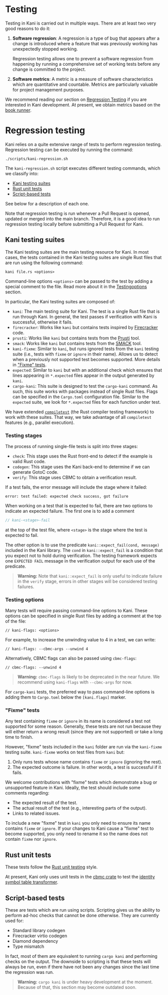 # Testing

Testing in Kani is carried out in multiple ways. There are at least
two very good reasons to do it:
 1. **Software regression**: A regression is a type of bug
    that appears after a change is introduced where a feature that
    was previously working has unexpectedly stopped working.

    Regression testing allows one to prevent a software regression
    from happening by running a comprehensive set of working tests
    before any change is committed to the project.
 2. **Software metrics**: A metric is a measure of software
    characteristics which are quantitative and countable. Metrics are
    particularly valuable for project management purposes.

We recommend reading our section on [Regression Testing](#regression-testing)
if you are interested in Kani development. At present, we obtain metrics based
on the [book runner](./bookrunner.md).

# Regression testing

Kani relies on a quite extensive range of tests to perform regression testing.
Regression testing can be executed by running the command:

```
./scripts/kani-regression.sh
```

The `kani-regression.sh` script executes different testing commands, which we classify into:
 * [Kani testing suites](#kani-testing-suites)
 * [Rust unit tests](#rust-unit-tests)
 * [Script-based tests](#script-based-tests)

See below for a description of each one.

Note that regression testing is run whenever a Pull Request is opened, updated or merged
into the main branch. Therefore, it is a good idea to run regression testing locally before
submitting a Pull Request for Kani.

## Kani testing suites

The Kani testing suites are the main testing resource for Kani. In most cases, the
tests contained in the Kani testing suites are single Rust files that are run
using the following command:

```
kani file.rs <options>
```

Command-line options `<options>` can be passed to the test by adding a special
comment to the file.
Read more about it in the [Testingoptions](#testing-options) section.

In particular, the Kani testing suites are composed of:
 * `kani`: The main testing suite for Kani. The test is a single Rust file that is
          run through Kani. In general, the test passes if verification with Kani
          is successful, otherwise it fails.
 * `firecracker`: Works like `kani` but contains tests inspired by
   [Firecracker](https://github.com/firecracker-microvm/firecracker) code.
 * `prusti`: Works like `kani` but contains tests from the
   [Prusti](https://github.com/viperproject/prusti-dev) tool.
 * `smack`: Works like `kani` but contains tests from the
   [SMACK](https://github.com/smackers/smack) tool.
 * `kani-fixme`: Similar to `kani`, but runs ignored tests from the `kani` testing
                suite (i.e., tests with `fixme` or `ignore` in their name).
                Allows us to detect when a previously not supported test becomes
                supported. More details in ["Fixme" tests](#"fixme"-tests).
 * `expected`: Similar to `kani` but with an additional check which ensures that
               lines appearing in `*.expected` files appear in the output
               generated by `kani`.
 * `cargo-kani`: This suite is designed to test the `cargo-kani` command. As such,
                this suite works with packages instead of single Rust files.
                Flags can be specified in the `Cargo.toml` configuration file.
                Similar to the `expected` suite, we look for `*.expected` files
                for each function under test.

We have extended
[`compiletest`](https://rustc-dev-guide.rust-lang.org/tests/intro.html) (the
Rust compiler testing framework) to work with these suites. That way, we take
advantage of all `compiletest` features (e.g., parallel execution).

### Testing stages

The process of running single-file tests is split into three stages:
 * `check`: This stage uses the Rust front-end to detect if the example is valid
   Rust code.
 * `codegen`: This stage uses the Kani back-end to determine if we can generate
   GotoC code.
 * `verify`: This stage uses CBMC to obtain a verification result.

If a test fails, the error message will include the stage where it failed:

```
error: test failed: expected check success, got failure
```

When working on a test that is expected to fail, there are two options to
indicate an expected failure. The first one is to add a comment

```rust
// kani-<stage>-fail
```
at the top of the test file, where `<stage>` is the stage where the test is
expected to fail.

The other option is to use the predicate `kani::expect_fail(cond, message)`
included in the Kani library. The `cond` in `kani::expect_fail` is a condition
that you expect not to hold during verification. The testing framework expects
one `EXPECTED FAIL` message in the verification output for each use of the
predicate.

> **Warning:** Note that `kani::expect_fail` is only useful to indicate
> failure in the `verify` stage, errors in other stages will be considered
> testing failures.

### Testing options

Many tests will require passing command-line options to Kani. These options can
be specified in single Rust files by adding a comment at the top of the file:
```
// kani-flags: <options>
```

For example, to increase the unwinding value to 4 in a test, we can write:

```
// kani-flags: --cbmc-args --unwind 4
```

Alternatively, CBMC flags can also be passed using `cbmc-flags`:

```
// cbmc-flags: --unwind 4
```

> **Warning:** `cbmc-flags` is likely to be deprecated in the near future. We
> recommend using `kani-flags` with `--cbmc-args` for now.

For `cargo-kani` tests, the preferred way to pass command-line options is adding
them to `Cargo.toml` below the `[kani.flags]` marker.

### "Fixme" tests

Any test containing `fixme` or `ignore` in its name is considered a test not
supported for some reason. Generally, these tests are not run because they will
either return a wrong result (since they are not supported) or take a long time
to finish.

However, "fixme" tests included in the `kani` folder are run via the `kani-fixme`
testing suite. `kani-fixme` works on test files from `kani` but:
 1. Only runs tests whose name contains `fixme` or `ignore` (ignoring the rest).
 2. The expected outcome is failure. In other words, a test is successful if it
    fails.

We welcome contributions with "fixme" tests which demonstrate a bug or
unsupported feature in Kani. Ideally, the test should include some comments
regarding:
 * The expected result of the test.
 * The actual result of the test (e.g., interesting parts of the output).
 * Links to related issues.

To include a new "fixme" test in `kani` you only need to ensure its name contains
`fixme` or `ignore`. If your changes to Kani cause a "fixme" test to become
supported, you only need to rename it so the name does not contain `fixme` nor
`ignore`.

## Rust unit tests

These tests follow the
[Rust unit testing](https://doc.rust-lang.org/rust-by-example/testing/unit_testing.html)
style.

At present, Kani only uses unit tests in the
[cbmc crate](https://github.com/model-checking/kani/tree/main/compiler/cbmc)
to test the
[identity symbol table transformer](https://github.com/model-checking/kani/blob/main/compiler/cbmc/src/goto_program/symtab_transformer/identity_transformer.rs).

## Script-based tests

These are tests which are run using scripts. Scripting gives us the ability to
perform ad-hoc checks that cannot be done otherwise. They are currently used
for:
 * Standard library codegen
 * Firecracker virtio codegen
 * Diamond dependency
 * Type mismatch

In fact, most of them are equivalent to running `cargo kani` and performing
checks on the output. The downside to scripting is that these tests will always
be run, even if there have not been any changes since the last time the
regression was run.

> **Warning:** `cargo kani` is under heavy development at the moment. Because of
> that, this section may become outdated soon.
